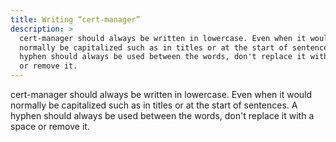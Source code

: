 ```yaml
---
title: Writing “cert-manager”
description: >
  cert-manager should always be written in lowercase. Even when it would
  normally be capitalized such as in titles or at the start of sentences. A
  hyphen should always be used between the words, don't replace it with a space
  or remove it.
---
```


cert-manager should always be written in lowercase. Even when it would normally
be capitalized such as in titles or at the start of sentences. A hyphen should
always be used between the words, don't replace it with a space or remove it.
